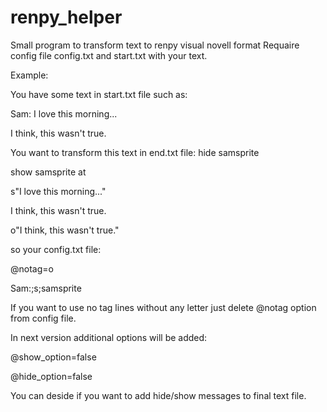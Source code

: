 # renpy_helper
Small program to transform text to renpy visual novell format
Requaire config file config.txt and start.txt with your text.

Example:

You have some text in start.txt file such as:

Sam: I love this morning... 

I think, this wasn't true.

You want to transform this text in end.txt file:
hide samsprite

show samsprite at

s"I love this morning..."

I think, this wasn't true.

o"I think, this wasn't true."

so your config.txt file:

@notag=o 

Sam:;s;samsprite

If you want to use no tag lines without any letter just delete @notag option from config file.

In next version additional options will be added:

@show_option=false

@hide_option=false

You can deside if you want to add hide/show messages to final text file. 
